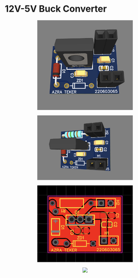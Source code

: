 # 12V-5V Buck Converter

<p align="center">
  <img src="images/board1.png" width="300">
</p>

<p align="center">
  <img src="images/board2.png" width="300">
</p>

<p align="center">
  <img src="images/pcb.png" width="300">
</p>

<p align="center">
  <img src="images/sch.pcb.png" width="300">
</p>
